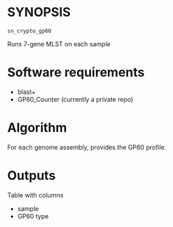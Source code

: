 # SYNOPSIS

`sn_crypto_gp60`

Runs 7-gene MLST on each sample

# Software requirements

* blast+
* GP60_Counter (currently a private repo)

# Algorithm

For each genome assembly, provides the GP60
profile.

# Outputs

Table with columns

* sample
* GP60 type
